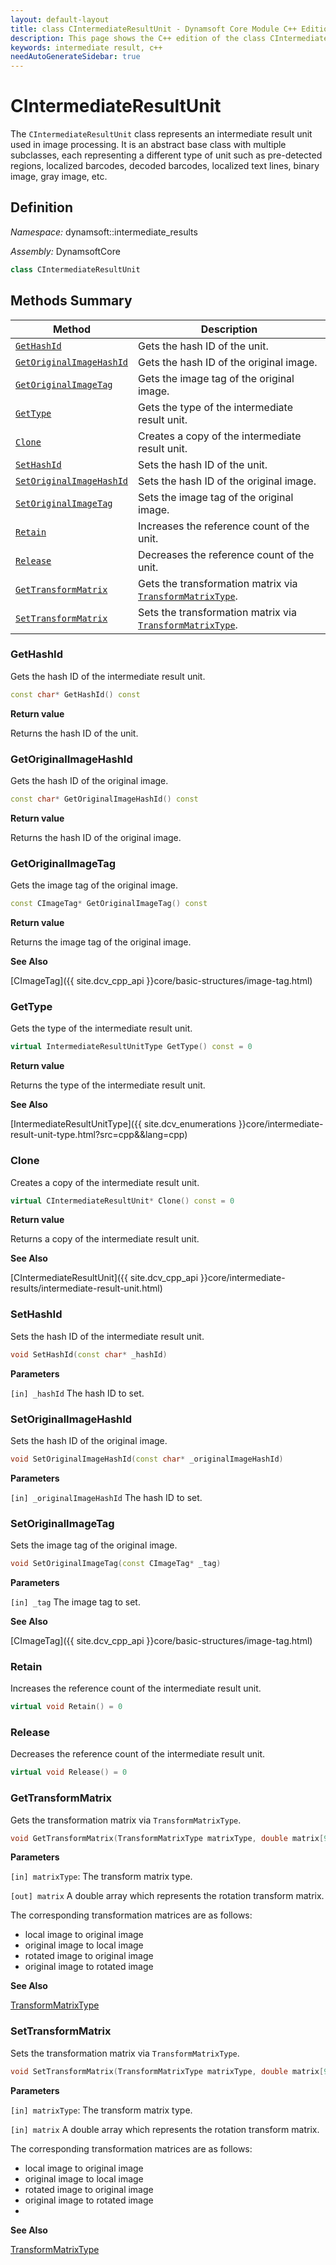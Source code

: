 ```yaml
---
layout: default-layout
title: class CIntermediateResultUnit - Dynamsoft Core Module C++ Edition API Reference
description: This page shows the C++ edition of the class CIntermediateResultUnit in Dynamsoft Core Module.
keywords: intermediate result, c++
needAutoGenerateSidebar: true
---
```


# CIntermediateResultUnit

The `CIntermediateResultUnit` class represents an intermediate result unit used in image processing. It is an abstract base class with multiple subclasses, each representing a different type of unit such as pre-detected regions, localized barcodes, decoded barcodes, localized text lines, binary image, gray image, etc.

## Definition

*Namespace:* dynamsoft::intermediate_results

*Assembly:* DynamsoftCore

```cpp
class CIntermediateResultUnit 
```


## Methods Summary

| Method               | Description |
|----------------------|-------------|
| [`GetHashId`](#gethashid) | Gets the hash ID of the unit.|
| [`GetOriginalImageHashId`](#getoriginalimagehashid) | Gets the hash ID of the original image. |
| [`GetOriginalImageTag`](#getoriginalimagetag) | Gets the image tag of the original image. |
| [`GetType`](#gettype) | Gets the type of the intermediate result unit. |
| [`Clone`](#clone) | Creates a copy of the intermediate result unit. |
| [`SetHashId`](#sethashid) | Sets the hash ID of the unit. |
| [`SetOriginalImageHashId`](#setoriginalimagehashid) | Sets the hash ID of the original image. |
| [`SetOriginalImageTag`](#setoriginalimagetag) | Sets the image tag of the original image. |
| [`Retain`](#retain) | Increases the reference count of the unit. |
| [`Release`](#release) | Decreases the reference count of the unit. |
| [`GetTransformMatrix`](#gettransformmatrix) | Gets the transformation matrix via [`TransformMatrixType`]({{site.dcv_enumerations}}core/transform-matrix-type.html?src=cpp&&lang=cpp). |
| [`SetTransformMatrix`](#settransformmatrix) | Sets the transformation matrix via [`TransformMatrixType`]({{site.dcv_enumerations}}core/transform-matrix-type.html?src=cpp&&lang=cpp). |

### GetHashId

Gets the hash ID of the intermediate result unit.

```cpp
const char* GetHashId() const
```

**Return value**

Returns the hash ID of the unit. 

### GetOriginalImageHashId

Gets the hash ID of the original image.

```cpp
const char* GetOriginalImageHashId() const
```

**Return value**

Returns the hash ID of the original image.

### GetOriginalImageTag

Gets the image tag of the original image.

```cpp
const CImageTag* GetOriginalImageTag() const
```

**Return value**

Returns the image tag of the original image.

**See Also**

[CImageTag]({{ site.dcv_cpp_api }}core/basic-structures/image-tag.html)

### GetType

Gets the type of the intermediate result unit.

```cpp
virtual IntermediateResultUnitType GetType() const = 0
```

**Return value**

Returns the type of the intermediate result unit.

**See Also**

[IntermediateResultUnitType]({{ site.dcv_enumerations }}core/intermediate-result-unit-type.html?src=cpp&&lang=cpp)

### Clone

Creates a copy of the intermediate result unit.

```cpp
virtual CIntermediateResultUnit* Clone() const = 0
```

**Return value**

Returns a copy of the intermediate result unit.

**See Also**

[CIntermediateResultUnit]({{ site.dcv_cpp_api }}core/intermediate-results/intermediate-result-unit.html)

### SetHashId

Sets the hash ID of the intermediate result unit.

```cpp
void SetHashId(const char* _hashId)
```

**Parameters**

`[in] _hashId` The hash ID to set.

### SetOriginalImageHashId

Sets the hash ID of the original image.

```cpp
void SetOriginalImageHashId(const char* _originalImageHashId)
```

**Parameters**

`[in] _originalImageHashId` The hash ID to set.

### SetOriginalImageTag

Sets the image tag of the original image.

```cpp
void SetOriginalImageTag(const CImageTag* _tag)
```

**Parameters**

`[in] _tag` The image tag to set.

**See Also**

[CImageTag]({{ site.dcv_cpp_api }}core/basic-structures/image-tag.html)

### Retain

Increases the reference count of the intermediate result unit.

```cpp
virtual void Retain() = 0
```

### Release

Decreases the reference count of the intermediate result unit.

```cpp
virtual void Release() = 0
```

### GetTransformMatrix

Gets the transformation matrix via `TransformMatrixType`.

```cpp
void GetTransformMatrix(TransformMatrixType matrixType, double matrix[9]) const;
```

**Parameters**

`[in] matrixType`: The transform matrix type.

`[out] matrix` A double array which represents the rotation transform matrix.

The corresponding transformation matrices are as follows:

- local image to original image
- original image to local image
- rotated image to original image
- original image to rotated image

**See Also**

[TransformMatrixType]({{site.dcv_enumerations}}core/transform-matrix-type.html?src=cpp&&lang=cpp)

### SetTransformMatrix

Sets the transformation matrix via `TransformMatrixType`.

```cpp
void SetTransformMatrix(TransformMatrixType matrixType, double matrix[9]);
```

**Parameters**

`[in] matrixType`: The transform matrix type.

`[in] matrix` A double array which represents the rotation transform matrix.

The corresponding transformation matrices are as follows:

- local image to original image
- original image to local image
- rotated image to original image
- original image to rotated image
- 
**See Also**

[TransformMatrixType]({{site.dcv_enumerations}}core/transform-matrix-type.html?src=cpp&&lang=cpp)

